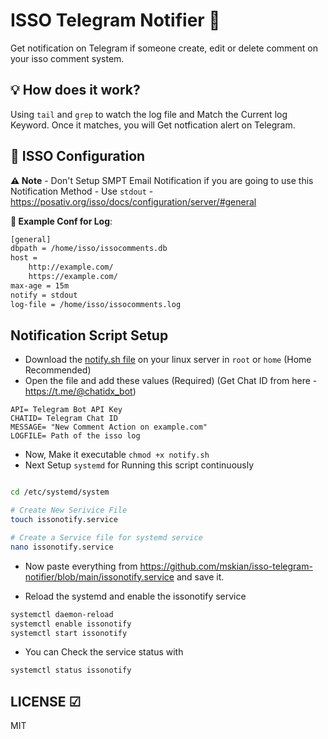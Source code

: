 # ISSO Telegram Notifier 🔔

Get notification on Telegram if someone create, edit or delete comment on your isso comment system.

## 💡 How does it work?

Using `tail` and `grep` to watch the log file and Match the Current log Keyword. Once it matches, you will Get notfication alert on Telegram.

## 🔧 ISSO Configuration 

**:warning: Note** - Don't Setup SMPT Email Notification if you are going to use this Notification Method - Use `stdout` - <https://posativ.org/isso/docs/configuration/server/#general>

**📕 Example Conf for Log**:

```bash
[general]
dbpath = /home/isso/issocomments.db
host =
    http://example.com/
    https://example.com/
max-age = 15m
notify = stdout
log-file = /home/isso/issocomments.log
```
## Notification Script Setup
- Download the [notify.sh file](https://github.com/mskian/isso-telegram-notifier/blob/main/notify.sh) on your linux server in `root` or `home` (Home Recommended)
- Open the file and add these values (Required) (Get Chat ID from here - <https://t.me/@chatidx_bot>)
```
API= Telegram Bot API Key
CHATID= Telegram Chat ID
MESSAGE= "New Comment Action on example.com"
LOGFILE= Path of the isso log
```
- Now, Make it executable `chmod +x notify.sh`
- Next Setup `systemd` for Running this script continuously 

```bash

cd /etc/systemd/system

# Create New Serivice File
touch issonotify.service

# Create a Service file for systemd service
nano issonotify.service

```

- Now paste everything from <https://github.com/mskian/isso-telegram-notifier/blob/main/issonotify.service> and save it.

- Reload the systemd and enable the issonotify service

```bash
systemctl daemon-reload
systemctl enable issonotify
systemctl start issonotify
```

- You can Check the service status with

```bash
systemctl status issonotify
```

## LICENSE ☑

MIT
